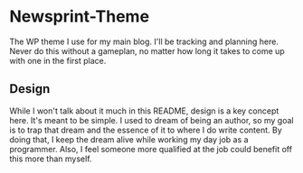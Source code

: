 # Newsprint-Theme
The WP theme I use for my main blog. I'll be tracking and planning here. Never do this without a gameplan, no matter how 
long it takes to come up with one in the first place.

## Design
While I won't talk about it much in this README, design is a key concept here. It's meant to be simple. I used to dream of being an author, so my goal is to trap that dream and the essence of it to where I do write content. By doing that, I keep the dream alive while working my day job as a programmer. Also, I feel someone more qualified at the job could benefit off this more than myself.

